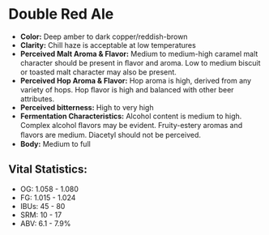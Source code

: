 # Double Red Ale

- **Color:** Deep amber to dark copper/reddish-brown
- **Clarity:** Chill haze is acceptable at low temperatures
- **Perceived Malt Aroma & Flavor:** Medium to medium-high caramel malt character should be present in ﬂavor and aroma. Low to medium biscuit or toasted malt character may also be present.
- **Perceived Hop Aroma & Flavor:** Hop aroma is high, derived from any variety of hops. Hop ﬂavor is high and balanced with other beer attributes.
- **Perceived bitterness:** High to very high
- **Fermentation Characteristics:** Alcohol content is medium to high. Complex alcohol ﬂavors may be evident. Fruity-estery aromas and ﬂavors are medium. Diacetyl should not be perceived.
- **Body:** Medium to full

## Vital Statistics:

- OG: 1.058 - 1.080
- FG: 1.015 - 1.024
- IBUs: 45 - 80
- SRM: 10 - 17
- ABV: 6.1 - 7.9% 

